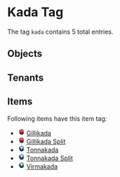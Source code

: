 # Kada Tag

The tag `kada` contains 5 total entries.

## Objects

## Tenants

## Items

Following items have this item tag:

- <img src="https://raw.githubusercontent.com/Ceterai/Enternia/main/items/generic/food/tier1/ct_gillikada.png" alt="Gillikada icon" loading="lazy" height=16px width="auto" /> [Gillikada](https://ceterai.github.io/MyEnternia/Wiki/Gillikada)
- <img src="https://raw.githubusercontent.com/Ceterai/Enternia/main/items/generic/food/tier1/ct_gillikada.png" alt="Gillikada Split icon" loading="lazy" height=16px width="auto" /> [Gillikada Split](https://ceterai.github.io/MyEnternia/Wiki/GillikadaSplit)
- <img src="https://raw.githubusercontent.com/Ceterai/Enternia/main/items/generic/food/tier1/ct_tonnakada.png" alt="Tonnakada icon" loading="lazy" height=16px width="auto" /> [Tonnakada](https://ceterai.github.io/MyEnternia/Wiki/Tonnakada)
- <img src="https://raw.githubusercontent.com/Ceterai/Enternia/main/items/generic/food/tier1/ct_tonnakada.png" alt="Tonnakada Split icon" loading="lazy" height=16px width="auto" /> [Tonnakada Split](https://ceterai.github.io/MyEnternia/Wiki/TonnakadaSplit)
- <img src="https://raw.githubusercontent.com/Ceterai/Enternia/main/items/generic/food/tier1/ct_tonnakada.png" alt="Virmakada icon" loading="lazy" height=16px width="auto" /> [Virmakada](https://ceterai.github.io/MyEnternia/Wiki/Virmakada)
